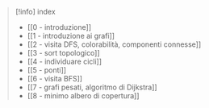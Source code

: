 >[!info] index
>- [[0 - introduzione]] 
>- [[1 - introduzione ai grafi]]
>- [[2 - visita DFS, colorabilità, componenti connesse]]
>- [[3 - sort topologico]]
>- [[4 - individuare cicli]]
>- [[5 - ponti]]
>- [[6 - visita BFS]]
>- [[7 - grafi pesati, algoritmo di Dijkstra]]
>- [[8 - minimo albero di copertura]]
